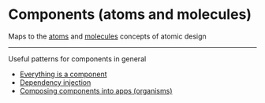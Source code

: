 # Components (atoms and molecules)

Maps to the [atoms](http://bradfrost.com/blog/post/atomic-web-design/#atoms) and
[molecules](http://bradfrost.com/blog/post/atomic-web-design/#molecules) concepts of atomic design

-----

Useful patterns for components in general

* [Everything is a component](../../app/components%20(atoms%20and%20molecules)/everything-is-a-component.md)
* [Dependency injection](../../app/components%20(atoms%20and%20molecules)/dependency-injection.md)
* [Composing components into apps (organisms)](../../../react/app/apps%20(organisms)/README.md)